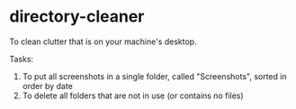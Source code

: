 # directory-cleaner
To clean clutter that is on your machine's desktop.

Tasks:
1. To put all screenshots in a single folder, called "Screenshots", sorted in order by date
2. To delete all folders that are not in use (or contains no files)
